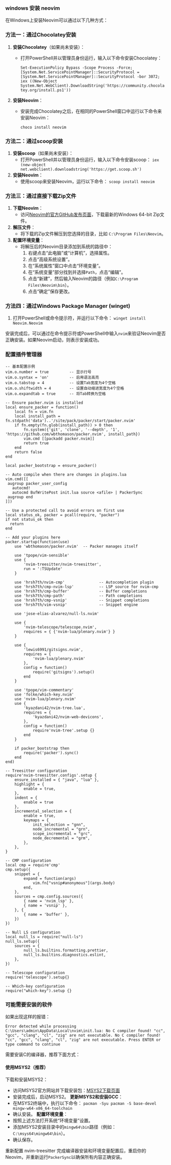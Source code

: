 ### windows 安装 neovim
在Windows上安装Neovim可以通过以下几种方式：
### 方法一：通过Chocolatey安装
1. **安装Chocolatey**（如果尚未安装）：
    - 打开PowerShell并以管理员身份运行，输入以下命令安装Chocolatey：
        
        `Set-ExecutionPolicy Bypass -Scope Process -Force; [System.Net.ServicePointManager]::SecurityProtocol = [System.Net.ServicePointManager]::SecurityProtocol -bor 3072; iex ((New-Object System.Net.WebClient).DownloadString('https://community.chocolatey.org/install.ps1'))`
        
2. **安装Neovim**：
    - 安装完成Chocolatey之后，在相同的PowerShell窗口中运行以下命令来安装Neovim：
        
        `choco install neovim`
        
### 方法二：通过scoop安装

1. **安装scoop**（如果尚未安装）：
    - 打开PowerShell并以管理员身份运行，输入以下命令安装scoop：
        `iex (new-object net.webclient).downloadstring('https://get.scoop.sh')`
2. **安装Neovim**：
    - 使用scoop来安装Neovim，运行以下命令：
        `scoop install neovim`
        
### 方法三：通过直接下载Zip文件
1. **下载Neovim**：
    - 访问[Neovim的官方GitHub发布页面](https://github.com/neovim/neovim/releases)，下载最新的Windows 64-bit Zip文件。
2. **解压文件**：
    - 将下载的Zip文件解压到您选择的目录，比如 `C:\Program Files\Neovim`。
3. **配置环境变量**：
    - 将解压后的Neovim目录添加到系统的路径中：
        1. 右键点击“此电脑”或“计算机”，选择属性。
        2. 点击“高级系统设置”。
        3. 在“系统属性”窗口中点击“环境变量”。
        4. 在“系统变量”部分找到并选择`Path`，点击“编辑”。
        5. 点击“新建”，然后输入Neovim的路径（例如`C:\Program Files\Neovim\bin`）。
        6. 点击“确定”保存更改。
### 方法四：通过Windows Package Manager (winget)

1. 打开PowerShell或命令提示符，并运行以下命令：
    `winget install Neovim.Neovim`
    
安装完成后，可以通过在命令提示符或PowerShell中输入`nvim`来验证Neovim是否正确安装。如果Neovim启动，则表示安装成功。


### 配置插件管理器

```ssh
-- 基本配置示例
vim.o.number = true         -- 显示行号
vim.o.syntax = 'on'         -- 启用语法高亮
vim.o.tabstop = 4           -- 设置Tab宽度为4个空格
vim.o.shiftwidth = 4        -- 设置自动缩进宽度为4个空格
vim.o.expandtab = true      -- 将Tab转换为空格

-- Ensure packer.nvim is installed
local ensure_packer = function()
    local fn = vim.fn
    local install_path = fn.stdpath('data')..'/site/pack/packer/start/packer.nvim'
    if fn.empty(fn.glob(install_path)) > 0 then
        fn.system({'git', 'clone', '--depth', '1', 'https://github.com/wbthomason/packer.nvim', install_path})
        vim.cmd [[packadd packer.nvim]]
        return true
    end
    return false
end

local packer_bootstrap = ensure_packer()

-- Auto compile when there are changes in plugins.lua
vim.cmd([[
 augroup packer_user_config
   autocmd!
   autocmd BufWritePost init.lua source <afile> | PackerSync
 augroup end
]])

-- Use a protected call to avoid errors on first use
local status_ok, packer = pcall(require, "packer")
if not status_ok then
  return
end

-- Add your plugins here
packer.startup(function(use)
    use 'wbthomason/packer.nvim'  -- Packer manages itself

    use 'tpope/vim-sensible'
    use {
        'nvim-treesitter/nvim-treesitter',
        run = ':TSUpdate'
    }

    use 'hrsh7th/nvim-cmp'               -- Autocompletion plugin
    use 'hrsh7th/cmp-nvim-lsp'           -- LSP source for nvim-cmp
    use 'hrsh7th/cmp-buffer'             -- Buffer completions
    use 'hrsh7th/cmp-path'               -- Path completions
    use 'hrsh7th/cmp-vsnip'              -- Snippet completions
    use 'hrsh7th/vim-vsnip'              -- Snippet engine

    use 'jose-elias-alvarez/null-ls.nvim'

    use {
        'nvim-telescope/telescope.nvim',
        requires = { {'nvim-lua/plenary.nvim'} }
    }

    use {
        'lewis6991/gitsigns.nvim',
        requires = {
            'nvim-lua/plenary.nvim'
        },
        config = function()
            require('gitsigns').setup()
        end
    }

    use 'tpope/vim-commentary'
    use 'folke/which-key.nvim'
    use 'nvim-lua/plenary.nvim'
    use {
        'kyazdani42/nvim-tree.lua',
        requires = {
            'kyazdani42/nvim-web-devicons',
        },
        config = function()
            require'nvim-tree'.setup {}
        end
    }

    if packer_bootstrap then
        require('packer').sync()
    end
end)

-- Treesitter configuration
require'nvim-treesitter.configs'.setup {
    ensure_installed = { "java", "lua" },
    highlight = {
        enable = true,
    },
    indent = {
        enable = true
    },
    incremental_selection = {
        enable = true,
        keymaps = {
            init_selection = "gnn",
            node_incremental = "grn",
            scope_incremental = "grc",
            node_decremental = "grm",
        },
    },
}

-- CMP configuration
local cmp = require'cmp'
cmp.setup({
    snippet = {
        expand = function(args)
            vim.fn["vsnip#anonymous"](args.body)
        end,
    },
    sources = cmp.config.sources({
        { name = 'nvim_lsp' },
        { name = 'vsnip' },
    }, {
        { name = 'buffer' },
    })
})

-- Null LS configuration
local null_ls = require("null-ls")
null_ls.setup({
    sources = {
        null_ls.builtins.formatting.prettier,
        null_ls.builtins.diagnostics.eslint,
    },
})

-- Telescope configuration
require('telescope').setup{}

-- Which-key configuration
require("which-key").setup {}

```

### 可能需要安装的软件
如果出现这样的报错：
```
Error detected while processing C:\Users\admin\AppData\Local\nvim\init.lua: No C compiler found! "cc", "gcc", "clang", "cl", "zig" are not executable. No C compiler found! "cc", "gcc", "clang", "cl", "zig" are not executable. Press ENTER or type command to continue
```
需要安装C的编译器，推荐下面方式：
#### 使用MSYS2（推荐）
下载和安装MSYS2：
- 访问MSYS2官方网站并下载安装包：[MSYS2下载页面](https://www.msys2.org/)
- 安装完成后，启动MSYS2。
**更新MSYS2和安装GCC**：
- 在MSYS2终端中，执行以下命令：
	`pacman -Syu pacman -S base-devel mingw-w64-x86_64-toolchain`
- 确认安装。
**配置环境变量**：
- 按照上述方法打开系统“环境变量”设置。
- 添加MSYS2安装目录中的`mingw64\bin`路径（例如：`C:\msys64\mingw64\bin`）。
- 确认保存。

重新配置 nvim-treesitter 完成编译器安装和环境变量配置后，重启你的Neovim，并重新运行`PackerSync`以确保所有内容正确安装。

